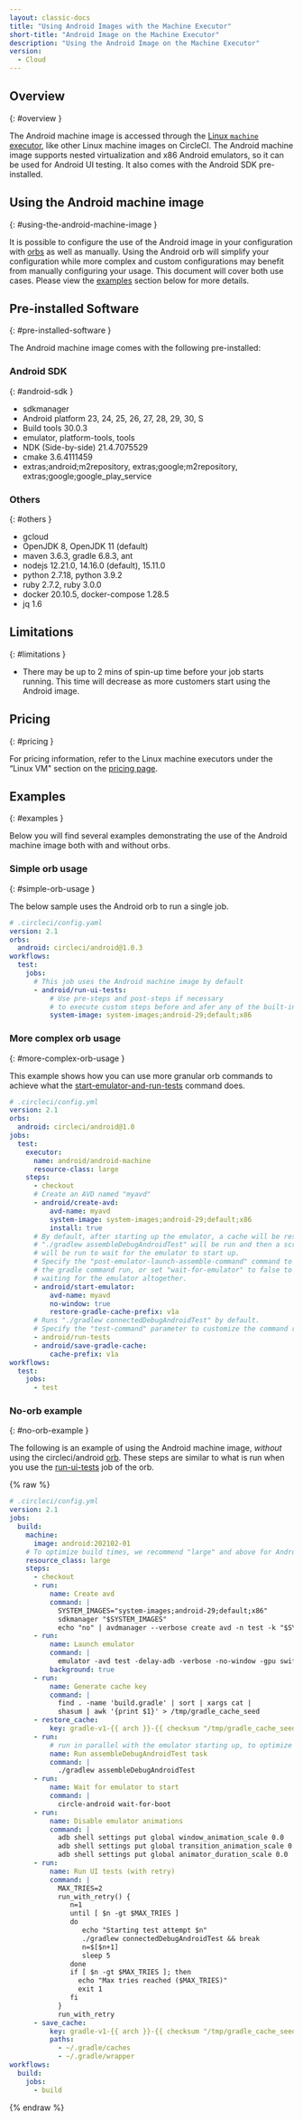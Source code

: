 ```yaml
---
layout: classic-docs
title: "Using Android Images with the Machine Executor"
short-title: "Android Image on the Machine Executor"
description: "Using the Android Image on the Machine Executor"
version:
  - Cloud
---
```


## Overview
{: #overview }

The Android machine image is accessed through the [Linux `machine` executor]({{site.baseurl}}/2.0/configuration-reference/#machine-executor-linux), like other Linux machine images on CircleCI. The Android machine image supports nested virtualization and x86 Android emulators, so it can be used for Android UI testing. It also comes with the Android SDK pre-installed.

## Using the Android machine image
{: #using-the-android-machine-image }

It is possible to configure the use of the Android image in your configuration with [orbs]({{site.baseurl}}/2.0/orb-intro) as well as manually. Using the Android orb will simplify your configuration while more complex and custom configurations may benefit from manually configuring your usage. This document will cover both use cases. Please view the [examples](#examples) section below for more details.

## Pre-installed Software
{: #pre-installed-software }

The Android machine image comes with the following pre-installed:

### Android SDK
{: #android-sdk }
- sdkmanager
- Android platform 23, 24, 25, 26, 27, 28, 29, 30, S
- Build tools 30.0.3
- emulator, platform-tools, tools
- NDK (Side-by-side) 21.4.7075529
- cmake 3.6.4111459
- extras;android;m2repository, extras;google;m2repository, extras;google;google_play_service

### Others
{: #others }
- gcloud
- OpenJDK 8, OpenJDK 11 (default)
- maven 3.6.3, gradle 6.8.3, ant
- nodejs 12.21.0, 14.16.0 (default), 15.11.0
- python 2.7.18, python 3.9.2
- ruby 2.7.2, ruby 3.0.0
- docker 20.10.5, docker-compose 1.28.5
- jq 1.6

## Limitations
{: #limitations }

* There may be up to 2 mins of spin-up time before your job starts running. This time will decrease as more customers start using the Android image.

## Pricing
{: #pricing }

For pricing information, refer to the Linux machine executors under the “Linux VM" section on the [pricing page](https://circleci.com/pricing/).


## Examples
{: #examples }

Below you will find several examples demonstrating the use of the Android machine image both with and without orbs.

### Simple orb usage
{: #simple-orb-usage }

The below sample uses the Android orb to run a single job.

```yaml
# .circleci/config.yaml
version: 2.1
orbs:
  android: circleci/android@1.0.3
workflows:
  test:
    jobs:
      # This job uses the Android machine image by default
      - android/run-ui-tests:
          # Use pre-steps and post-steps if necessary
          # to execute custom steps before and afer any of the built-in steps
          system-image: system-images;android-29;default;x86
```


### More complex orb usage
{: #more-complex-orb-usage }

This example shows how you can use more granular orb commands to achieve what the [start-emulator-and-run-tests](https://circleci.com/developer/orbs/orb/circleci/android#commands-start-emulator-and-run-tests) command does.

```yaml
# .circleci/config.yml
version: 2.1
orbs:
  android: circleci/android@1.0
jobs:
  test:
    executor:
      name: android/android-machine
      resource-class: large
    steps:
      - checkout
      # Create an AVD named "myavd"
      - android/create-avd:
          avd-name: myavd
          system-image: system-images;android-29;default;x86
          install: true
      # By default, after starting up the emulator, a cache will be restored,
      # "./gradlew assembleDebugAndroidTest" will be run and then a script
      # will be run to wait for the emulator to start up.
      # Specify the "post-emulator-launch-assemble-command" command to override
      # the gradle command run, or set "wait-for-emulator" to false to disable
      # waiting for the emulator altogether.
      - android/start-emulator:
          avd-name: myavd
          no-window: true
          restore-gradle-cache-prefix: v1a
      # Runs "./gradlew connectedDebugAndroidTest" by default.
      # Specify the "test-command" parameter to customize the command run.
      - android/run-tests
      - android/save-gradle-cache:
          cache-prefix: v1a
workflows:
  test:
    jobs:
      - test
```


### No-orb example
{: #no-orb-example }

The following is an example of using the Android machine image, _without_ using the circleci/android [orb](https://circleci.com/developer/orbs/orb/circleci/android). These steps are similar to what is run when you use the [run-ui-tests](https://circleci.com/developer/orbs/orb/circleci/android#jobs-run-ui-tests) job of the orb.


{% raw %}
```yaml
# .circleci/config.yml
version: 2.1
jobs:
  build:
    machine:
      image: android:202102-01
    # To optimize build times, we recommend "large" and above for Android-related jobs
    resource_class: large
    steps:
      - checkout
      - run:
          name: Create avd
          command: |
            SYSTEM_IMAGES="system-images;android-29;default;x86"
            sdkmanager "$SYSTEM_IMAGES"
            echo "no" | avdmanager --verbose create avd -n test -k "$SYSTEM_IMAGES"
      - run:
          name: Launch emulator
          command: |
            emulator -avd test -delay-adb -verbose -no-window -gpu swiftshader_indirect -no-snapshot -noaudio -no-boot-anim
          background: true
      - run:
          name: Generate cache key
          command: |
            find . -name 'build.gradle' | sort | xargs cat |
            shasum | awk '{print $1}' > /tmp/gradle_cache_seed
      - restore_cache:
          key: gradle-v1-{{ arch }}-{{ checksum "/tmp/gradle_cache_seed" }}
      - run:
          # run in parallel with the emulator starting up, to optimize build time
          name: Run assembleDebugAndroidTest task
          command: |
            ./gradlew assembleDebugAndroidTest
      - run:
          name: Wait for emulator to start
          command: |
            circle-android wait-for-boot
      - run:
          name: Disable emulator animations
          command: |
            adb shell settings put global window_animation_scale 0.0
            adb shell settings put global transition_animation_scale 0.0
            adb shell settings put global animator_duration_scale 0.0
      - run:
          name: Run UI tests (with retry)
          command: |
            MAX_TRIES=2
            run_with_retry() {
               n=1
               until [ $n -gt $MAX_TRIES ]
               do
                  echo "Starting test attempt $n"
                  ./gradlew connectedDebugAndroidTest && break
                  n=$[$n+1]
                  sleep 5
               done
               if [ $n -gt $MAX_TRIES ]; then
                 echo "Max tries reached ($MAX_TRIES)"
                 exit 1
               fi
            }
            run_with_retry
      - save_cache:
          key: gradle-v1-{{ arch }}-{{ checksum "/tmp/gradle_cache_seed" }}
          paths:
            - ~/.gradle/caches
            - ~/.gradle/wrapper
workflows:
  build:
    jobs:
      - build
```
{% endraw %}

